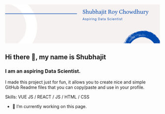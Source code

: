 ![I am aspiring Data Scientist. ](https://github.com/ShubhajitRC/ShubhajitRC/blob/main/Shubhajit_Banner.png)

## Hi there 👋, my name is Shubhajit
### I am an aspiring Data Scientist. 


I made this project just for fun, it allows you to create nice and simple GitHub Readme files that you can copy/paste and use in your profile.

Skills: VUE JS / REACT / JS / HTML / CSS

- 🔭 I’m currently working on this page. 




